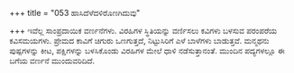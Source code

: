 +++
title = "053 ಹಾಸಿದೆಳೆದಳಿರೊಣಗಿದುವು"

+++
ಇವೆಲ್ಲ ಸಾಂಪ್ರದಾಯಿಕ ವರ್ಣನೆಗಳು. ವಿರಹಿಗಳ ಸ್ಥಿತಿಯನ್ನು ವರ್ಣಿಸಲು ಕವಿಗಳು ಬಳಸುವ ಪರಂಪರೆಯ ಕವಿಸಮಯಗಳು. ಪ್ರೇಮದ ಕಾವಿಗೆ ಚಿಗುರು ಒಣಗುತ್ತದೆ, ನಿಟ್ಟುಸಿರಿಗೆ ಎಳೆ ಬಾಳೆಗಳು ಬಾಡುತ್ತವೆ. ಮನ್ಮಥನು ಪುಷ್ಪಗಳನ್ನು ಕೀಟ, ಪಕ್ಷಿಗಳನ್ನು ಬಳಸಿಕೊಂಡು ವಿರಹಿಗಳ ಮೇಲೆ ಧಾಳಿ ನಡೆಸುತ್ತಾನಂತೆ. ಮುಂದಿನ ಪದ್ಯಗಳಲ್ಲೂ ಈ ಬಗೆಯ ವರ್ಣನೆ ಮುಂದುವರಿದಿದೆ.